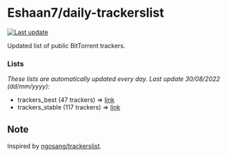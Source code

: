 
# Eshaan7/daily-trackerslist 

[![Last update](https://img.shields.io/badge/Last%20update-30/08/2022-blue.svg)](#)

Updated list of public BitTorrent trackers.

### Lists
*These lists are automatically updated every day. Last update 30/08/2022 (_dd/mm/yyyy_):*

* trackers_best (47 trackers) => [link](https://raw.githubusercontent.com/eshaan7/daily-trackerslist/master/trackers_best.txt)
* trackers_stable (117 trackers) => [link](https://raw.githubusercontent.com/eshaan7/daily-trackerslist/master/trackers_stable.txt)

## Note

Inspired by [ngosang/trackerslist](https://github.com/ngosang/trackerslist).
